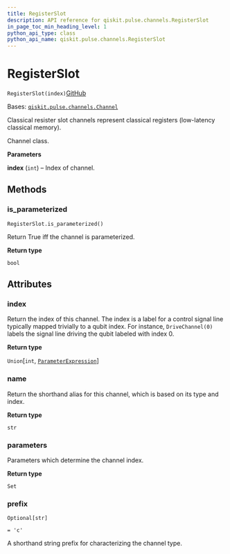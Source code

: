 ```yaml
---
title: RegisterSlot
description: API reference for qiskit.pulse.channels.RegisterSlot
in_page_toc_min_heading_level: 1
python_api_type: class
python_api_name: qiskit.pulse.channels.RegisterSlot
---
```


# RegisterSlot

<span id="qiskit.pulse.channels.RegisterSlot" />

`RegisterSlot(index)`[GitHub](https://github.com/qiskit/qiskit/tree/stable/0.20/qiskit/pulse/channels.py "view source code")

Bases: [`qiskit.pulse.channels.Channel`](pulse#qiskit.pulse.channels.Channel "qiskit.pulse.channels.Channel")

Classical resister slot channels represent classical registers (low-latency classical memory).

Channel class.

**Parameters**

**index** (`int`) – Index of channel.

## Methods

### is\_parameterized

<span id="qiskit.pulse.channels.RegisterSlot.is_parameterized" />

`RegisterSlot.is_parameterized()`

Return True iff the channel is parameterized.

**Return type**

`bool`

## Attributes

<span id="qiskit.pulse.channels.RegisterSlot.index" />

### index

Return the index of this channel. The index is a label for a control signal line typically mapped trivially to a qubit index. For instance, `DriveChannel(0)` labels the signal line driving the qubit labeled with index 0.

**Return type**

`Union`\[`int`, [`ParameterExpression`](qiskit.circuit.ParameterExpression "qiskit.circuit.parameterexpression.ParameterExpression")]

<span id="qiskit.pulse.channels.RegisterSlot.name" />

### name

Return the shorthand alias for this channel, which is based on its type and index.

**Return type**

`str`

<span id="qiskit.pulse.channels.RegisterSlot.parameters" />

### parameters

Parameters which determine the channel index.

**Return type**

`Set`

<span id="qiskit.pulse.channels.RegisterSlot.prefix" />

### prefix

`Optional[str]`

`= 'c'`

A shorthand string prefix for characterizing the channel type.

